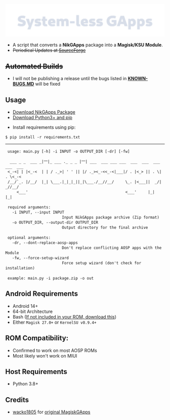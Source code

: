 ![System-less GApps](.github/logo.png "System-less GApps")

 - A script that converts a **NikGApps** package into a **Magisk/KSU Module**.
 - ~~Periodical Updates at [SourceForge](https://sourceforge.net/projects/systemless-gapps/)~~

## ~~Automated Builds~~
 - I will not be publishing a release until the bugs listed in **[KNOWN-BUGS.MD](https://github.com/chickendrop89/systemless-gapps/blob/master/KNOWN-BUGS.MD)** will be fixed

## Usage
 - [Download NikGApps Package](https://nikgapps.com/downloads)
 - [Download Python3+ and pip](https://www.python.org/downloads/)

 * Install requirements using pip:
 ```shell
 $ pip install -r requirements.txt
 ```

 -----

 ```
  usage: main.py [-h] -i INPUT -o OUTPUT_DIR [-dr] [-fw]

   ___ _ _  ___ _|⎻|_ ___ ._ _ _ |⎻| ___  ___ ___ ___  ___  ___  ___  ___  ___
  <_-<| | |<_-<  | | / ._>| ' ' || |/ ._><_-<<_-<|___|/ . |<_> || . \| . \<_-<
  /__/`_. |/__/  |_| \___.|_|_|_||_|\___./__//__/     \_. |<___||  _/|  _//__/
      <___'                                           <___'     |_|  |_|          

  required arguments:
    -i INPUT, --input INPUT   
                          Input NikGApps package archive (Zip format)
    -o OUTPUT_DIR, --output-dir OUTPUT_DIR
                          Output directory for the final archive

  optional arguments:
    -dr, --dont-replace-aosp-apps
                          Don't replace conflicting AOSP apps with the Module
    -fw, --force-setup-wizard
                          Force setup wizard (don't check for installation)

  example: main.py -i package.zip -o out
 ```

## Android Requirements
 - Android 14+
 - 64-bit Architecture
 - Bash ([If not included in your ROM, download this](https://github.com/Magisk-Modules-Alt-Repo/mkshrc))
 - Either `Magisk 27.0+` or `KernelSU v0.9.4+`

## ROM Compatibility:
 - Confirmed to work on most AOSP ROMs
 - Most likely won't work on MIUI 

## Host Requirements
 - Python 3.8+

## Credits
 * [wacko1805](https://github.com/wacko1805) for [original MagiskGApps](https://github.com/wacko1805/MagiskGapps)
